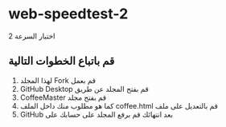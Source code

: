 # web-speedtest-2

اختبار السرعة 2

## قم باتباع الخطوات التالية

1. لهذا المجلد Fork قم بعمل
2. GitHub Desktop قم بفتح المجلد عن طريق
3. CoffeeMaster قم بفتح مجلد
4. كما هو مطلوب منك داخل الملف coffee.html قم بالتعديل على ملف
5. GitHub بعد انتهائك قم برفع المجلد على حسابك على
